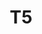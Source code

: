 ---
basin: 'No'
cudn: true
floor: Ground
grade: 3
images:
- /room_database/images/noc/t5_1.JPG
- /room_database/images/noc/t5_2.JPG
- /room_database/images/noc/t5_3.JPG
- /room_database/images/noc/t5_4.JPG
- /room_database/images/noc/t5_5.JPG
living_room: 'No'
location: North Court
name: T5
network: Wireless Only
title: T5
---